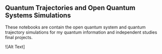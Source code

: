 ## Quantum Trajectories and Open Quantum Systems Simulations

These notebooks are contain the open quantum system and quantum trajectory simulations for my quantum information and independent studies final projects. 


![Alt Text]
